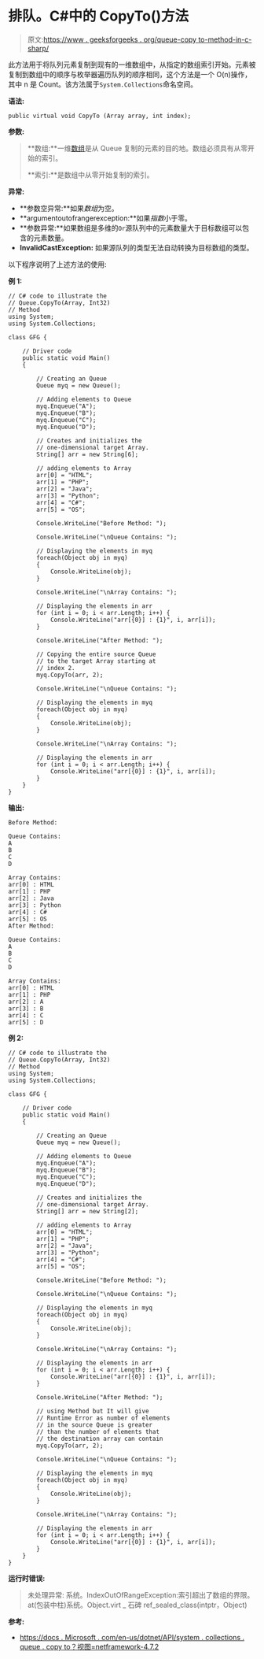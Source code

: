 # 排队。C#中的 CopyTo()方法

> 原文:[https://www . geeksforgeeks . org/queue-copy to-method-in-c-sharp/](https://www.geeksforgeeks.org/queue-copyto-method-in-c-sharp/)

此方法用于将队列元素复制到现有的一维数组中，从指定的数组索引开始。元素被复制到数组中的顺序与枚举器遍历队列的顺序相同，这个方法是一个 O(n)操作，其中 n 是 Count。该方法属于`System.Collections`命名空间。

**语法:**

```
public virtual void CopyTo (Array array, int index);
```

**参数:**

> **数组:**一维[数组](https://www.geeksforgeeks.org/c-sharp-arrays/)是从 Queue 复制的元素的目的地。数组必须具有从零开始的索引。
> 
> **索引:**是数组中从零开始复制的索引。

**异常:**

*   **参数空异常:**如果*数组*为空。
*   **argumentoutofrangerexception:**如果*指数*小于零。
*   **参数异常:**如果数组是多维的`Or`源队列中的元素数量大于目标数组可以包含的元素数量。
*   **InvalidCastException:** 如果源队列的类型无法自动转换为目标数组的类型。

以下程序说明了上述方法的使用:

**例 1:**

```
// C# code to illustrate the
// Queue.CopyTo(Array, Int32)
// Method
using System;
using System.Collections;

class GFG {

    // Driver code
    public static void Main()
    {

        // Creating an Queue
        Queue myq = new Queue();

        // Adding elements to Queue
        myq.Enqueue("A");
        myq.Enqueue("B");
        myq.Enqueue("C");
        myq.Enqueue("D");

        // Creates and initializes the
        // one-dimensional target Array.
        String[] arr = new String[6];

        // adding elements to Array
        arr[0] = "HTML";
        arr[1] = "PHP";
        arr[2] = "Java";
        arr[3] = "Python";
        arr[4] = "C#";
        arr[5] = "OS";

        Console.WriteLine("Before Method: ");

        Console.WriteLine("\nQueue Contains: ");

        // Displaying the elements in myq
        foreach(Object obj in myq)
        {
            Console.WriteLine(obj);
        }

        Console.WriteLine("\nArray Contains: ");

        // Displaying the elements in arr
        for (int i = 0; i < arr.Length; i++) {
            Console.WriteLine("arr[{0}] : {1}", i, arr[i]);
        }

        Console.WriteLine("After Method: ");

        // Copying the entire source Queue
        // to the target Array starting at
        // index 2.
        myq.CopyTo(arr, 2);

        Console.WriteLine("\nQueue Contains: ");

        // Displaying the elements in myq
        foreach(Object obj in myq)
        {
            Console.WriteLine(obj);
        }

        Console.WriteLine("\nArray Contains: ");

        // Displaying the elements in arr
        for (int i = 0; i < arr.Length; i++) {
            Console.WriteLine("arr[{0}] : {1}", i, arr[i]);
        }
    }
}
```

**输出:**

```
Before Method: 

Queue Contains: 
A
B
C
D

Array Contains: 
arr[0] : HTML
arr[1] : PHP
arr[2] : Java
arr[3] : Python
arr[4] : C#
arr[5] : OS
After Method: 

Queue Contains: 
A
B
C
D

Array Contains: 
arr[0] : HTML
arr[1] : PHP
arr[2] : A
arr[3] : B
arr[4] : C
arr[5] : D

```

**例 2:**

```
// C# code to illustrate the
// Queue.CopyTo(Array, Int32)
// Method
using System;
using System.Collections;

class GFG {

    // Driver code
    public static void Main()
    {

        // Creating an Queue
        Queue myq = new Queue();

        // Adding elements to Queue
        myq.Enqueue("A");
        myq.Enqueue("B");
        myq.Enqueue("C");
        myq.Enqueue("D");

        // Creates and initializes the
        // one-dimensional target Array.
        String[] arr = new String[2];

        // adding elements to Array
        arr[0] = "HTML";
        arr[1] = "PHP";
        arr[2] = "Java";
        arr[3] = "Python";
        arr[4] = "C#";
        arr[5] = "OS";

        Console.WriteLine("Before Method: ");

        Console.WriteLine("\nQueue Contains: ");

        // Displaying the elements in myq
        foreach(Object obj in myq)
        {
            Console.WriteLine(obj);
        }

        Console.WriteLine("\nArray Contains: ");

        // Displaying the elements in arr
        for (int i = 0; i < arr.Length; i++) {
            Console.WriteLine("arr[{0}] : {1}", i, arr[i]);
        }

        Console.WriteLine("After Method: ");

        // using Method but It will give
        // Runtime Error as number of elements
        // in the source Queue is greater
        // than the number of elements that
        // the destination array can contain
        myq.CopyTo(arr, 2);

        Console.WriteLine("\nQueue Contains: ");

        // Displaying the elements in myq
        foreach(Object obj in myq)
        {
            Console.WriteLine(obj);
        }

        Console.WriteLine("\nArray Contains: ");

        // Displaying the elements in arr
        for (int i = 0; i < arr.Length; i++) {
            Console.WriteLine("arr[{0}] : {1}", i, arr[i]);
        }
    }
}
```

**运行时错误:**

> 未处理异常:
> 系统。IndexOutOfRangeException:索引超出了数组的界限。
> at(包装中柱)系统。Object.virt _ 石碑 ref_sealed_class(intptr，Object)

**参考:**

*   [https://docs . Microsoft . com/en-us/dotnet/API/system . collections . queue . copy to？视图=netframework-4.7.2](https://docs.microsoft.com/en-us/dotnet/api/system.collections.queue.copyto?view=netframework-4.7.2)